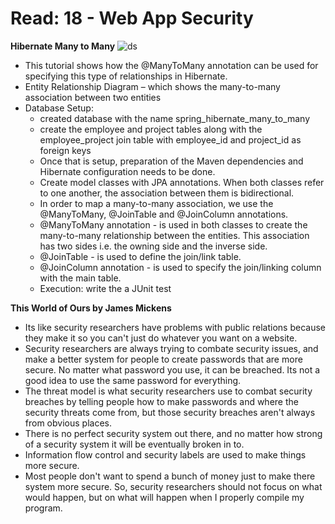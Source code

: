 # Read: 18 - Web App Security

**Hibernate Many to Many**
 ![ds](https://www.baeldung.com/wp-content/uploads/2017/09/New.png) 
  * This tutorial shows how the @ManyToMany annotation can be used for specifying this type of relationships in Hibernate.
  * Entity Relationship Diagram – which shows the many-to-many association between two entities 
  * Database Setup:
      - created database with the name spring_hibernate_many_to_many
      - create the employee and project tables along with the employee_project join table with employee_id and project_id as foreign keys
      - Once that is setup, preparation of the Maven dependencies and Hibernate configuration needs to be done.
      - Create model classes with JPA annotations. When both classes refer to one another, the association between them is bidirectional. 
      - In order to map a many-to-many association, we use the @ManyToMany, @JoinTable and @JoinColumn annotations.
      - @ManyToMany annotation - is used in both classes to create the many-to-many relationship between the entities. This association has two sides i.e. the owning side and the inverse side.
      - @JoinTable - is used to define the join/link table. 
      - @JoinColumn annotation - is used to specify the join/linking column with the main table. 
      - Execution: write the a JUnit test

**This World of Ours by James Mickens**
  * Its like security researchers have problems with public relations because they make it so you can't just do whatever you want on a website.
  * Security researchers are always trying to combate security issues, and make a better system for people to create passwords that are more secure. No matter what password you use, it can be breached. Its not a good idea to use the same password for everything.
  * The threat model is what security researchers use to combat security breaches by telling people how to make passwords and where the security threats come from, but those security breaches aren't always from obvious places.
  * There is no perfect security system out there, and no matter how strong of a security system it will be eventually broken in to. 
  * Information flow control and security labels are used to make things more secure.
  * Most people don't want to spend a bunch of money just to make there system more secure. So, security researchers should not focus on what would happen, but on what will happen when I properly compile my program.
